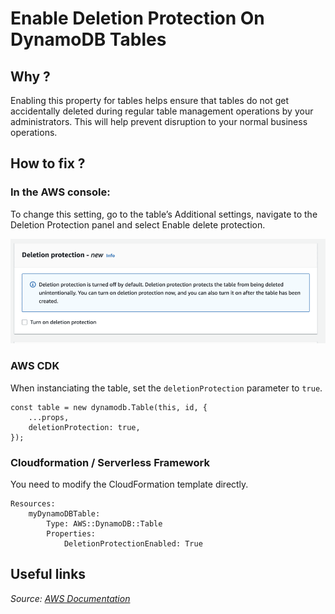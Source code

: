 # Enable Deletion Protection On DynamoDB Tables

## Why ?

Enabling this property for tables helps ensure that tables do not get accidentally deleted during regular table management operations by your administrators. This will help prevent disruption to your normal business operations.

## How to fix ?

### In the AWS console:

To change this setting, go to the table’s Additional settings, navigate to the Deletion Protection panel and select Enable delete protection.

![deletion protection parameter in the console](https://github.com/sls-mentor/sls-mentor/blob/master/packages/core/src/rules/enableDeletionProtectionOnDynamoDBTables/assets/aws-console-deletion-protection.png 'deletion protection parameter in the console')

### AWS CDK

When instanciating the table, set the `deletionProtection` parameter to `true`.

```
const table = new dynamodb.Table(this, id, {
    ...props,
    deletionProtection: true,
});
```

### Cloudformation / Serverless Framework

You need to modify the CloudFormation template directly.

```
Resources:
    myDynamoDBTable:
        Type: AWS::DynamoDB::Table
        Properties:
            DeletionProtectionEnabled: True
```

## Useful links

_Source: [AWS Documentation](https://docs.aws.amazon.com/amazondynamodb/latest/developerguide/WorkingWithTables.Basics.html#WorkingWithTables.Basics.DeletionProtection)_
